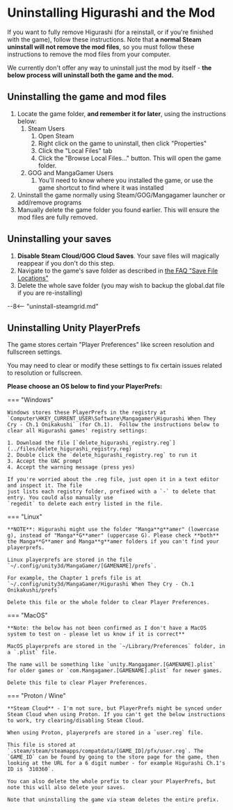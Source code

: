 # Uninstalling Higurashi and the Mod

If you want to fully remove Higurashi (for a reinstall, or if you're finished with the game), follow these instructions. Note that **a normal Steam uninstall will not remove the mod files**, so you must follow these instructions to remove the mod files from your computer.

We currently don't offer any way to uninstall just the mod by itself - **the below process will uninstall both the game and the mod.**

## Uninstalling the game and mod files

1. Locate the game folder, **and remember it for later**, using the instructions below:
    1. Steam Users
        1. Open Steam
        2. Right click on the game to uninstall, then click "Properties"
        3. Click the "Local Files" tab
        4. Click the "Browse Local Files..." button. This will open the game folder.
    2. GOG and MangaGamer Users
        1. You'll need to know where you installed the game, or use the game shortcut to find where it was installed
2. Uninstall the game normally using Steam/GOG/Mangagamer launcher or add/remove programs
3. Manually delete the game folder you found earlier. This will ensure the mod files are fully removed.

## Uninstalling your saves

1. **Disable Steam Cloud/GOG Cloud Saves**. Your save files will magically reappear if you don't do this step.
2. Navigate to the game's save folder as described in [the FAQ "Save File Locations"](FAQ.md#save-file-locations)
3. Delete the whole save folder (you may wish to backup the global.dat file if you are re-installing)

--8<-- "uninstall-steamgrid.md"

## Uninstalling Unity PlayerPrefs

The game stores certain "Player Preferences" like screen resolution and fullscreen settings.

You may need to clear or modify these settings to fix certain issues related to resolution or fullscreen.

**Please choose an OS below to find your PlayerPrefs:**

=== "Windows"

    Windows stores these PlayerPrefs in the registry at `Computer\HKEY_CURRENT_USER\Software\Mangagamer\Higurashi When They Cry - Ch.1 Onikakushi` (for Ch.1).  Follow the instructions below to clear all Higurashi games' registry settings:

    1. Download the file [`delete_higurashi_registry.reg`](../files/delete_higurashi_registry.reg)
    2. Double click the `delete_higurashi_registry.reg` to run it
    3. Accept the UAC prompt
    4. Accept the warning message (press yes)

    If you're worried about the .reg file, just open it in a text editor and inspect it. The file
    just lists each registry folder, prefixed with a `-` to delete that entry. You could also manually use
    `regedit` to delete each entry listed in the file.

=== "Linux"

    **NOTE**: Higurashi might use the folder "Manga**g**amer" (lowercase g), instead of "Manga**G**amer" (uppercase G). Please check **both** the Manga**G**amer and Manga**g**amer folders if you can't find your playerprefs.

    Linux playerprefs are stored in the file `~/.config/unity3d/MangaGamer/[GAMENAME]/prefs`.

    For example, the Chapter 1 prefs file is at `~/.config/unity3d/MangaGamer/Higurashi When They Cry - Ch.1 Onikakushi/prefs`

    Delete this file or the whole folder to clear Player Preferences.

=== "MacOS"

    **Note: the below has not been confirmed as I don't have a MacOS system to test on - please let us know if it is correct**

    MacOS playerprefs are stored in the `~/Library/Preferences` folder, in a `.plist` file.

    The name will be something like `unity.Mangagamer.[GAMENAME].plist` for older games or `com.Mangagamer.[GAMENAME].plist` for newer games.

    Delete this file to clear Player Preferences.

=== "Proton / Wine"

    **Steam Cloud** - I'm not sure, but PlayerPrefs might be synced under Steam Cloud when using Proton. If you can't get the below instructions to work, try clearing/disabling Steam Cloud.

    When using Proton, playerprefs are stored in a `user.reg` file.

    This file is stored at `.steam/steam/steamapps/compatdata/[GAME_ID]/pfx/user.reg`. The `GAME_ID` can be found by going to the store page for the game, then looking at the URL for a 6 digit number - for example Higurashi Ch.1's ID is `310360`.

    You can also delete the whole prefix to clear your PlayerPrefs, but note this will also delete your saves.

    Note that uninstalling the game via steam deletes the entire prefix.
